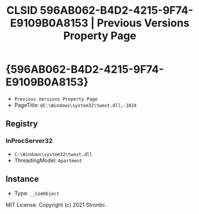 ﻿---
title: "CLSID 596AB062-B4D2-4215-9F74-E9109B0A8153 | Previous Versions Property Page"
excerpt: What is COM-Object CLSID 596AB062-B4D2-4215-9F74-E9109B0A8153?
---

# {596AB062-B4D2-4215-9F74-E9109B0A8153}

* `Previous Versions Property Page`
* PageTitle: `@C:\Windows\system32\twext.dll,-1024`

## Registry


### InProcServer32

* `C:\Windows\system32\twext.dll`
* ThreadingModel: `Apartment`

## Instance

* Type: `__ComObject`

MIT License. Copyright (c) 2021 Strontic.


